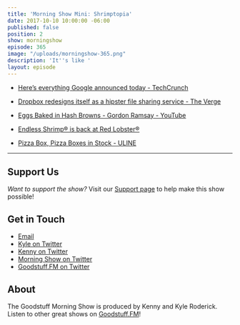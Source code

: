 ```yaml
---
title: 'Morning Show Mini: Shrimptopia'
date: 2017-10-10 10:00:00 -06:00
published: false
position: 2
show: morningshow
episode: 365
image: "/uploads/morningshow-365.png"
description: 'It''s like '
layout: episode
---
```


* [Here’s everything Google announced today - TechCrunch](https://techcrunch.com/gallery/heres-everything-google-announced-today/)

* [Dropbox redesigns itself as a hipster file sharing service - The Verge](https://www.theverge.com/2017/10/3/16412238/dropbox-redesign-new-ui-colors)

* [Eggs Baked in Hash Browns - Gordon Ramsay - YouTube](https://www.youtube.com/watch?v=nRGz2md8l28)

* [Endless Shrimp® is back at Red Lobster®](https://www.redlobster.com/news-press/press/article/2017/08/30/endless-shrimp-is-back-at-red-lobster)

* [Pizza Box, Pizza Boxes in Stock - ULINE](https://www.uline.com/BL_8682/Pizza-Boxes)

---

## Support Us
*Want to support the show?* Visit our [Support page](https://goodstuff.fm/support) to help make this show possible!

## Get in Touch
* [Email](mailto:kyle@goodstuff.fm)
* [Kyle on Twitter](http://twitter.com/dogburps)
* [Kenny on Twitter](http://twitter.com/pizzarobotics)
* [Morning Show on Twitter](http://twitter.com/morningshowam)
* [Goodstuff.FM on Twitter](http://twitter.com/goodstufffm)

## About
The Goodstuff Morning Show is produced by Kenny and Kyle Roderick. Listen to other great shows on [Goodstuff.FM](http://goodstuff.fm/shows)!